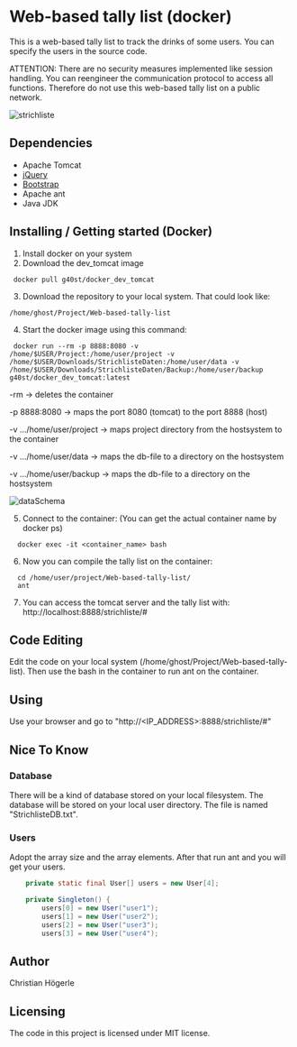 # Web-based tally list (docker)

This is a web-based tally list to track the drinks of some users. You can specify the users in the source code.

ATTENTION: There are no security measures implemented like session handling. You can reengineer the communication protocol to access all functions. Therefore do not use this web-based tally list on a public network.

![strichliste](https://user-images.githubusercontent.com/7523395/34341782-252e2f6a-e99f-11e7-99d3-f6b987df4d0c.gif)

## Dependencies
* Apache Tomcat
* [jQuery](https://jquery.com/)
* [Bootstrap](http://getbootstrap.com/)
* Apache ant
* Java JDK


## Installing / Getting started (Docker)
  1) Install docker on your system
  2) Download the dev_tomcat image
   ```shell
    docker pull g40st/docker_dev_tomcat
   ```
  3) Download the repository to your local system. That could look like:
    
    /home/ghost/Project/Web-based-tally-list
  
  4) Start the docker image using this command:
  ```shell
   docker run --rm -p 8888:8080 -v /home/$USER/Project:/home/user/project -v /home/$USER/Downloads/StrichlisteDaten:/home/user/data -v /home/$USER/Downloads/StrichlisteDaten/Backup:/home/user/backup  g40st/docker_dev_tomcat:latest
   ```
  -rm   ->  deletes the container 
  
  -p 8888:8080  ->   maps the port 8080 (tomcat) to the port 8888 (host)
  
  -v .../home/user/project ->  maps project directory from the hostsystem to the container
  
  -v .../home/user/data ->  maps the db-file to a directory on the hostsystem
  
  -v .../home/user/backup -> maps the db-file to a directory on the hostsystem

![dataSchema](https://user-images.githubusercontent.com/7523395/45096074-f9550000-b11f-11e8-8c0c-3c53cb63f073.png)

  5) Connect to the container: (You can get the actual container name by docker ps)
  ```shell
    docker exec -it <container_name> bash   
  ```
  6) Now you can compile the tally list on the container:
  ```shell
    cd /home/user/project/Web-based-tally-list/
    ant
  ```
  7) You can access the tomcat server and the tally list with:
      http://localhost:8888/strichliste/#
    

## Code Editing
  Edit the code on your local system (/home/ghost/Project/Web-based-tally-list). Then use the bash in the container to run ant on the container. 

## Using
  Use your browser and go to "http://<IP_ADDRESS>:8888/strichliste/#"

## Nice To Know

### Database
There will be a kind of database stored on your local filesystem. The database will be stored on your local user directory. The file is named "StrichlisteDB.txt".

### Users
Adopt the array size and the array elements. After that run ant and you will get your users.

```java
    private static final User[] users = new User[4];

    private Singleton() {
        users[0] = new User("user1");
        users[1] = new User("user2");
        users[2] = new User("user3");
        users[3] = new User("user4");
 ```

## Author
Christian Högerle

## Licensing
The code in this project is licensed under MIT license.
